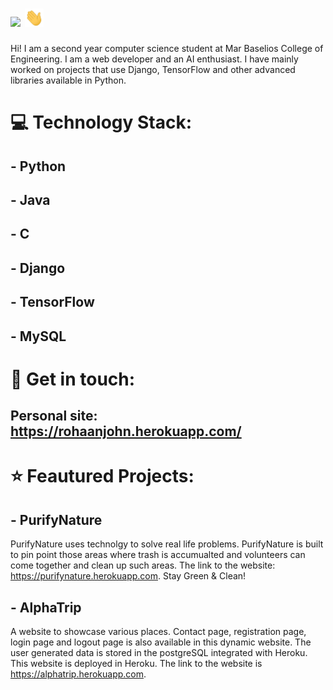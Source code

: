 # <img src="https://img.icons8.com/doodle/100/000000/hello--v1.png"/> <img src="https://raw.githubusercontent.com/ABSphreak/ABSphreak/master/gifs/Hi.gif" width="30px">




Hi! I am a second year computer science student at Mar Baselios College of Engineering. I am a web developer and an AI enthusiast. I have mainly worked on projects that use Django, TensorFlow and other advanced libraries available in Python.



# 💻 Technology Stack:
## - Python
## - Java 
## - C
## - Django
## - TensorFlow 
## - MySQL

# 👋 Get in touch:


## Personal site: https://rohaanjohn.herokuapp.com/




# ⭐ Feautured Projects:
## - PurifyNature 
PurifyNature uses technolgy to solve real life problems. PurifyNature is built to pin point those areas where trash is accumualted and volunteers can come together and clean up such areas. 
The link to the website: https://purifynature.herokuapp.com.
Stay Green & Clean!
## - AlphaTrip
A website to showcase various places. Contact page, registration page, login page and logout page is also available in this dynamic website. The user generated data is stored in the postgreSQL integrated with Heroku. This website is deployed in Heroku. 
The link to the website is https://alphatrip.herokuapp.com.


